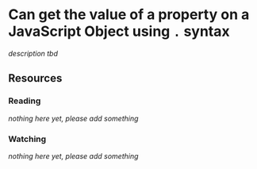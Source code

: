 # Can get the value of a property on a JavaScript Object using `.` syntax
_description tbd_
## Resources
### Reading
_nothing here yet, please add something_
### Watching
_nothing here yet, please add something_
